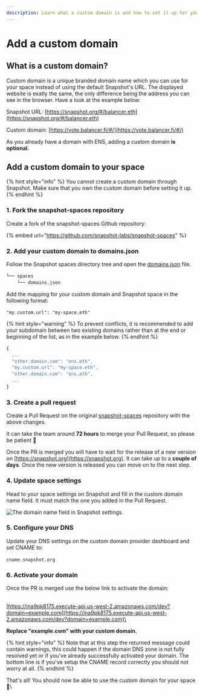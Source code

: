 ```yaml
---
description: Learn what a custom domain is and how to set it up for your space.
---
```


# Add a custom domain

## What is a custom domain?

Custom domain is a unique branded domain name which you can use for your space instead of using the default Snapshot's URL. The displayed website is exatly the same, the only difference being the address you can see in the browser. Have a look at the example below:

Snapshot URL: [https://snapshot.org/#/balancer.eth](https://snapshot.org/#/balancer.eth)

Custom domain: [https://vote.balancer.fi/#/](https://vote.balancer.fi/#/)

As you already have a domain with ENS, adding a custom domain **is optional.**&#x20;

## Add a custom domain to your space

{% hint style="info" %}
You cannot create a custom domain through Snapshot. Make sure that you own the custom domain before setting it up.
{% endhint %}

### 1. Fork the snapshot-spaces repository

Create a fork of the snapshot-spaces Github repository:

{% embed url="https://github.com/snapshot-labs/snapshot-spaces" %}

### 2. Add your custom domain to domains.json

Follow the Snapshot spaces directory tree and open the [domains.json](https://github.com/snapshot-labs/snapshot-spaces/blob/master/spaces/domains.json) file.

```bash
└── spaces
    └── domains.json
```

Add the mapping for your custom domain and Snapshot space in the following format:

```
"my.custom.url": "my-space.eth"
```

{% hint style="warning" %}
To prevent conflicts, it is recommended to add your subdomain between two existing domains rather than at the end or beginning of the list, as in the example below.
{% endhint %}

```javascript
{
  ...
  "other.domain.com": "ens.eth",
  "my.custom.url": "my-space.eth",
  "other.domain.com": "ens.eth",
  ...
}
```

### 3. Create a pull request

Create a Pull Request on the original [snapshot-spaces](https://github.com/snapshot-labs/snapshot-spaces/) repository with the above changes.

It can take the team around **72 hours** to merge your Pull Request, so please be patient :pray:

Once the PR is merged you will have to wait for the release of a new version on [https://snapshot.org](https://snapshot.org). It can take up to a **couple of days**. Once the new version is released you can move on to the next step.

### 4. Update space settings

Head to your space settings on Snapshot and fill in the custom domain name field. It must match the one you added in the Pull Request.

![The domain name field in Snapshot settings.](<../../.gitbook/assets/Capture d’écran 2020-12-30 à 09.34.49.png>)

### 5. Configure your DNS&#x20;

Update your DNS settings on the custom domain provider dashboard and set CNAME to:

`cname.snapshot.org`

### 6. Activate your domain

Once the PR is merged use the below link to activate the domain:

\
[https://ina9pk8175.execute-api.us-west-2.amazonaws.com/dev?domain=example.com](https://ina9pk8175.execute-api.us-west-2.amazonaws.com/dev?domain=example.com)\


**Replace "example.com" with your custom domain.**&#x20;

{% hint style="info" %}
Note that at this step the returned message could contain warnings, this could happen if the domain DNS zone is not fully resolved yet or if you've already successfully activated your domain. The bottom line is if you've setup the CNAME record correctly you should not worry at all.
{% endhint %}



That's all! You should now be able to use the custom domain for your space :tada:\
